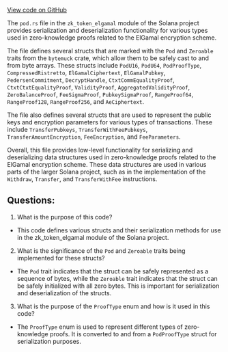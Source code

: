 
[View code on GitHub](https://github.com/solana-labs/solana/blob/master/zk-token-sdk/src/zk_token_elgamal/pod.rs)

The `pod.rs` file in the `zk_token_elgamal` module of the Solana project provides serialization and deserialization functionality for various types used in zero-knowledge proofs related to the ElGamal encryption scheme. 

The file defines several structs that are marked with the `Pod` and `Zeroable` traits from the `bytemuck` crate, which allow them to be safely cast to and from byte arrays. These structs include `PodU16`, `PodU64`, `PodProofType`, `CompressedRistretto`, `ElGamalCiphertext`, `ElGamalPubkey`, `PedersenCommitment`, `DecryptHandle`, `CtxtCommEqualityProof`, `CtxtCtxtEqualityProof`, `ValidityProof`, `AggregatedValidityProof`, `ZeroBalanceProof`, `FeeSigmaProof`, `PubkeySigmaProof`, `RangeProof64`, `RangeProof128`, `RangeProof256`, and `AeCiphertext`. 

The file also defines several structs that are used to represent the public keys and encryption parameters for various types of transactions. These include `TransferPubkeys`, `TransferWithFeePubkeys`, `TransferAmountEncryption`, `FeeEncryption`, and `FeeParameters`. 

Overall, this file provides low-level functionality for serializing and deserializing data structures used in zero-knowledge proofs related to the ElGamal encryption scheme. These data structures are used in various parts of the larger Solana project, such as in the implementation of the `Withdraw`, `Transfer`, and `TransferWithFee` instructions.
## Questions: 
 1. What is the purpose of this code?
- This code defines various structs and their serialization methods for use in the zk_token_elgamal module of the Solana project.

2. What is the significance of the `Pod` and `Zeroable` traits being implemented for these structs?
- The `Pod` trait indicates that the struct can be safely represented as a sequence of bytes, while the `Zeroable` trait indicates that the struct can be safely initialized with all zero bytes. This is important for serialization and deserialization of the structs.

3. What is the purpose of the `ProofType` enum and how is it used in this code?
- The `ProofType` enum is used to represent different types of zero-knowledge proofs. It is converted to and from a `PodProofType` struct for serialization purposes.